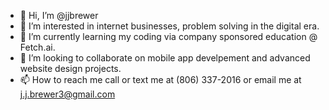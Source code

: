 - 👋 Hi, I’m @jjbrewer
- 👀 I’m interested in internet businesses, problem solving in the digital era. 
- 🌱 I’m currently learning my coding via company sponsored education @ Fetch.ai.
- 💞️ I’m looking to collaborate on mobile app develpement and advanced website design projects. 
- 📫 How to reach me call or text me at (806) 337-2016‬ or email me at j.j.brewer3@gmail.com

<!---
jjbrewer/jjbrewer is a ✨ special ✨ repository because its `README.md` (this file) appears on your GitHub profile.
You can click the Preview link to take a look at your changes.
--->

